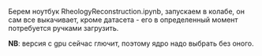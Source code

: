 Берем ноутбук RheologyReconstruction.ipynb, запускаем в колабе, он сам все выкачивает, кроме датасета - его в определенный момент потребуется ручками загрузить.

**NB**: версия с gpu сейчас глючит, поэтому ядро надо выбрать без оного.
